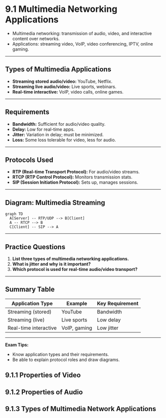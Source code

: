# 9.1 Multimedia Networking Applications

- Multimedia networking: transmission of audio, video, and interactive content over networks.
- Applications: streaming video, VoIP, video conferencing, IPTV, online gaming.

---

## Types of Multimedia Applications
- **Streaming stored audio/video:** YouTube, Netflix.
- **Streaming live audio/video:** Live sports, webinars.
- **Real-time interactive:** VoIP, video calls, online games.

---

## Requirements
- **Bandwidth:** Sufficient for audio/video quality.
- **Delay:** Low for real-time apps.
- **Jitter:** Variation in delay; must be minimized.
- **Loss:** Some loss tolerable for video, less for audio.

---

## Protocols Used
- **RTP (Real-time Transport Protocol):** For audio/video streams.
- **RTCP (RTP Control Protocol):** Monitors transmission stats.
- **SIP (Session Initiation Protocol):** Sets up, manages sessions.

---

## Diagram: Multimedia Streaming
```mermaid
graph TD
  A[Server] -- RTP/UDP --> B[Client]
  A -- RTCP --> B
  C[Client] -- SIP --> A
```

---

## Practice Questions
1. **List three types of multimedia networking applications.**
2. **What is jitter and why is it important?**
3. **Which protocol is used for real-time audio/video transport?**

---

## Summary Table
| Application Type      | Example         | Key Requirement |
|----------------------|-----------------|----------------|
| Streaming (stored)   | YouTube         | Bandwidth      |
| Streaming (live)     | Live sports     | Low delay      |
| Real-time interactive| VoIP, gaming    | Low jitter     |

---

**Exam Tips:**
- Know application types and their requirements.
- Be able to explain protocol roles and draw diagrams.

## 9.1.1 Properties of Video


## 9.1.2 Properties of Audio


## 9.1.3 Types of Multimedia Network Applications 